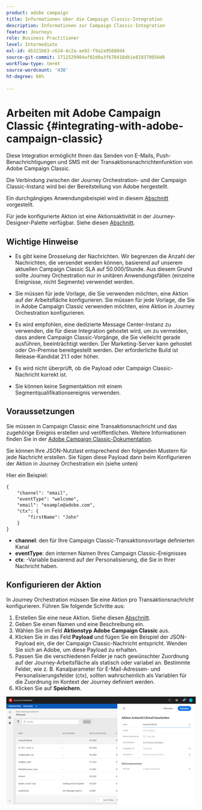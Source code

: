 ```yaml
---
product: adobe campaign
title: Informationen über die Campaign Classic-Integration
description: Informationen zur Campaign Classic-Integration
feature: Journeys
role: Business Practitioner
level: Intermediate
exl-id: 4b321b63-c624-4c2a-ae92-f9a2a95688d4
source-git-commit: 1712529984af02d0a3f678418db1e819370056d6
workflow-type: tm+mt
source-wordcount: '438'
ht-degree: 66%

---
```


# Arbeiten mit Adobe Campaign Classic {#integrating-with-adobe-campaign-classic}

Diese Integration ermöglicht Ihnen das Senden von E-Mails, Push-Benachrichtigungen und SMS mit der Transaktionsnachrichtenfunktion von Adobe Campaign Classic.

Die Verbindung zwischen der Journey Orchestration- und der Campaign Classic-Instanz wird bei der Bereitstellung von Adobe hergestellt.

Ein durchgängiges Anwendungsbeispiel wird in diesem [Abschnitt](../usecase/campaign-classic-use-case.md) vorgestellt.

Für jede konfigurierte Aktion ist eine Aktionsaktivität in der Journey-Designer-Palette verfügbar. Siehe diesen [Abschnitt](../building-journeys/using-adobe-campaign-classic.md).

## Wichtige Hinweise     

* Es gibt keine Drosselung der Nachrichten. Wir begrenzen die Anzahl der Nachrichten, die versendet werden können, basierend auf unserem aktuellen Campaign Classic SLA auf 50.000/Stunde. Aus diesem Grund sollte Journey Orchestration nur in unitären Anwendungsfällen (einzelne Ereignisse, nicht Segmente) verwendet werden.

* Sie müssen für jede Vorlage, die Sie verwenden möchten, eine Aktion auf der Arbeitsfläche konfigurieren. Sie müssen für jede Vorlage, die Sie in Adobe Campaign Classic verwenden möchten, eine Aktion in Journey Orchestration konfigurieren.

* Es wird empfohlen, eine dedizierte Message Center-Instanz zu verwenden, die für diese Integration gehostet wird, um zu vermeiden, dass andere Campaign Classic-Vorgänge, die Sie vielleicht gerade ausführen, beeinträchtigt werden. Der Marketing-Server kann gehostet oder On-Premise bereitgestellt werden. Der erforderliche Build ist Release-Kandidat 21.1 oder höher.

* Es wird nicht überprüft, ob die Payload oder Campaign Classic-Nachricht korrekt ist.

* Sie können keine Segmentaktion mit einem Segmentqualifikationsereignis verwenden.

## Voraussetzungen

Sie müssen in Campaign Classic eine Transaktionsnachricht und das zugehörige Ereignis erstellen und veröffentlichen. Weitere Informationen finden Sie in der [Adobe Campaign Classic-Dokumentation](https://experienceleague.adobe.com/docs/campaign-classic/using/transactional-messaging/introduction/about-transactional-messaging.html?lang=de#transactional-messaging).

Sie können Ihre JSON-Nutzlast entsprechend den folgenden Mustern für jede Nachricht erstellen. Sie fügen diese Payload dann beim Konfigurieren der Aktion in Journey Orchestration ein (siehe unten)

Hier ein Beispiel:

```
{
    "channel": "email",
    "eventType": "welcome",
    "email": "example@adobe.com",
    "ctx": {
        "firstName": "John"
    }
}
```

* **channel**: den für Ihre Campaign Classic-Transaktionsvorlage definierten Kanal
* **eventType**: den internen Namen Ihres Campaign Classic-Ereignisses
* **ctx**: -Variable basierend auf der Personalisierung, die Sie in Ihrer Nachricht haben.

## Konfigurieren der Aktion

In Journey Orchestration müssen Sie eine Aktion pro Transaktionsnachricht konfigurieren. Führen Sie folgende Schritte aus:

1. Erstellen Sie eine neue Aktion. Siehe diesen [Abschnitt](../action/action.md).
1. Geben Sie einen Namen und eine Beschreibung ein.
1. Wählen Sie im Feld **Aktionstyp** **Adobe Campaign Classic** aus.
1. Klicken Sie in das Feld **Payload** und fügen Sie ein Beispiel der JSON-Payload ein, die der Campaign Classic-Nachricht entspricht. Wenden Sie sich an Adobe, um diese Payload zu erhalten.
1. Passen Sie die verschiedenen Felder je nach gewünschter Zuordnung auf der Journey-Arbeitsfläche als statisch oder variabel an. Bestimmte Felder, wie z. B. Kanalparameter für E-Mail-Adressen- und Personalisierungsfelder (ctx), sollten wahrscheinlich als Variablen für die Zuordnung im Kontext der Journey definiert werden.
1. Klicken Sie auf **Speichern**.

![](../assets/accintegration1.png)



